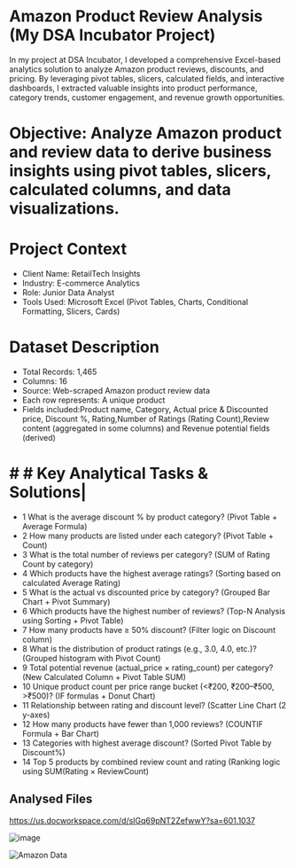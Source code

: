 # Amazon Product Review Analysis (My DSA Incubator Project)
In my project at DSA Incubator, I developed a comprehensive Excel-based analytics solution to analyze Amazon product reviews, discounts, and pricing. By leveraging pivot tables, slicers, calculated fields, and interactive dashboards, I extracted valuable insights into product performance, category trends, customer engagement, and revenue growth opportunities.

# Objective: **Analyze Amazon product and review data to derive business insights using pivot tables, slicers, calculated columns, and data visualizations.**

# Project Context
* Client Name: RetailTech Insights
* Industry: E-commerce Analytics
* Role: Junior Data Analyst
* Tools Used: Microsoft Excel (Pivot Tables, Charts, Conditional Formatting, Slicers, Cards)

# Dataset Description
* Total Records: 1,465
* Columns: 16
* Source: Web-scraped Amazon product review data
* Each row represents: A unique product
* Fields included:Product name, Category, Actual price & Discounted price, Discount %, Rating,Number of Ratings (Rating Count),Review content (aggregated in some columns) and Revenue potential fields (derived)
# # # Key Analytical Tasks & Solutions|
* 1	What is the average discount % by product category? (Pivot Table + Average Formula)
* 2	How many products are listed under each category?	(Pivot Table + Count)
* 3	What is the total number of reviews per category?	(SUM of Rating Count by category)
* 4	Which products have the highest average ratings?	(Sorting based on calculated Average Rating)
* 5	What is the actual vs discounted price by category?	(Grouped Bar Chart + Pivot Summary)
* 6	Which products have the highest number of reviews?	(Top-N Analysis using Sorting + Pivot Table)
* 7	How many products have ≥ 50% discount?	(Filter logic on Discount column)
* 8	What is the distribution of product ratings (e.g., 3.0, 4.0, etc.)?	(Grouped histogram with Pivot Count)
* 9	Total potential revenue (actual_price × rating_count) per category?	(New Calculated Column + Pivot Table SUM)
* 10	Unique product count per price range bucket (<₹200, ₹200–₹500, >₹500)?	(IF formulas + Donut Chart)
* 11	Relationship between rating and discount level?	(Scatter Line Chart (2 y-axes)
* 12	How many products have fewer than 1,000 reviews?	(COUNTIF Formula + Bar Chart)
* 13	Categories with highest average discount?	(Sorted Pivot Table by Discount%)
* 14	Top 5 products by combined review count and rating	(Ranking logic using SUM(Rating × ReviewCount)

## Analysed Files
https://us.docworkspace.com/d/sIGq69pNT2ZefwwY?sa=601.1037

![image](https://github.com/user-attachments/assets/87665400-a87a-4b0f-92f5-0941a353510a)

![Amazon Data](https://github.com/user-attachments/assets/e37c6a92-cd99-4d78-a089-15ecd6458fac)



